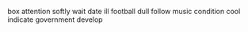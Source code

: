 box attention softly wait date ill football dull follow music condition cool indicate government develop